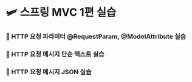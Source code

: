 # 🛩 스프링 MVC 1편 실습
### 💾 HTTP 요청 파라미터 @RequestParam, @ModelAttribute 실습
### 💾 HTTP 요청 메시지 단순 텍스트 실습
### 💾 HTTP 요청 메시지 JSON 실습